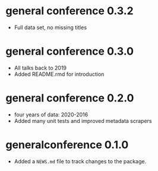 # general conference 0.3.2

* Full data set, no missing titles

# general conference 0.3.0

* All talks back to 2019
* Added README.rmd for introduction

# general conference 0.2.0

* four years of data: 2020-2016
* Added many unit tests and improved metadata scrapers

# generalconference 0.1.0

* Added a `NEWS.md` file to track changes to the package.

